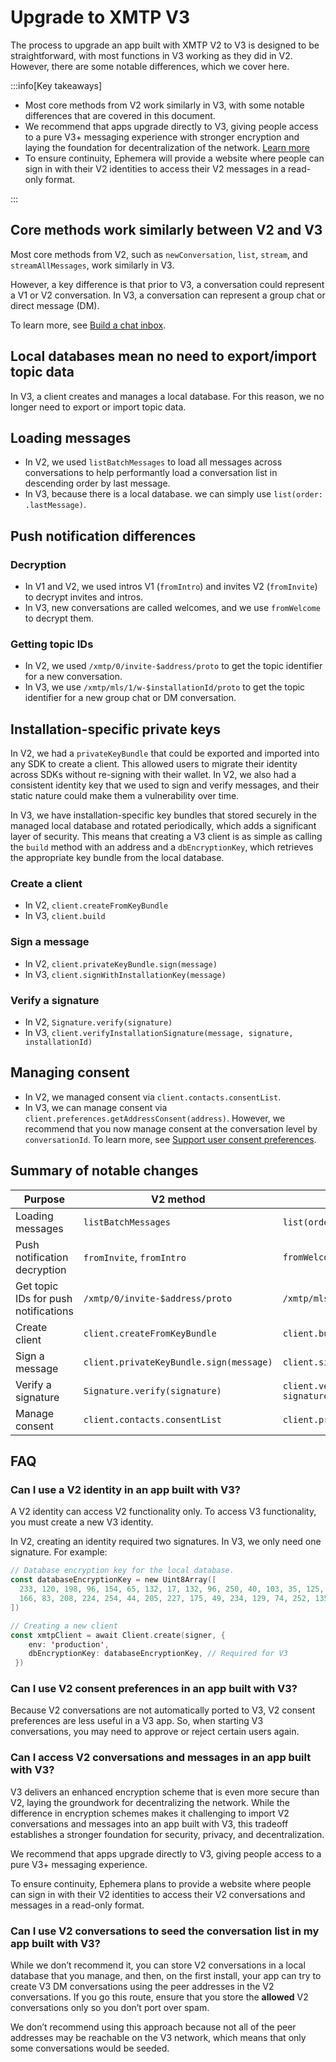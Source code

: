 # Upgrade to XMTP V3

The process to upgrade an app built with XMTP V2 to V3 is designed to be straightforward, with most functions in V3 working as they did in V2. However, there are some notable differences, which we cover here.

:::info[Key takeaways]
- Most core methods from V2 work similarly in V3, with some notable differences that are covered in this document.
- We recommend that apps upgrade directly to V3, giving people access to a pure V3+ messaging experience with stronger encryption and laying the foundation for decentralization of the network. [Learn more](/upgrade-to-v3#faq)
- To ensure continuity, Ephemera will provide a website where people can sign in with their V2 identities to access their V2 messages in a read-only format.

:::

## Core methods work similarly between V2 and V3

Most core methods from V2, such as `newConversation`, `list`, `stream`, and `streamAllMessages`, work similarly in V3. 

However, a key difference is that prior to V3, a conversation could represent a V1 or V2 conversation. In V3, a conversation can represent a group chat or direct message (DM).

To learn more, see [Build a chat inbox](/inboxes/build-inbox).

## Local databases mean no need to export/import topic data

In V3, a client creates and manages a local database. For this reason, we no longer need to export or import topic data.

## Loading messages

- In V2, we used `listBatchMessages` to load all messages across conversations to help performantly load a conversation list in descending order by last message.
- In V3, because there is a local database. we can simply use `list(order: .lastMessage)`.

## Push notification differences

### Decryption

- In V1 and V2, we used intros V1 (`fromIntro`) and invites V2 (`fromInvite`) to decrypt invites and intros.
- In V3, new conversations are called welcomes, and we use `fromWelcome` to decrypt them.

### Getting topic IDs

- In V2, we used `/xmtp/0/invite-$address/proto` to get the topic identifier for a new conversation.
- In V3, we use `/xmtp/mls/1/w-$installationId/proto` to get the topic identifier for a new group chat or DM conversation.

## Installation-specific private keys

In V2, we had a `privateKeyBundle` that could be exported and imported into any SDK to create a client. This allowed users to migrate their identity across SDKs without re-signing with their wallet. In V2, we also had a consistent identity key that we used to sign and verify messages, and their static nature could make them a vulnerability over time.

In V3, we have installation-specific key bundles that stored securely in the managed local database and rotated periodically, which adds a significant layer of security. This means that creating a V3 client is as simple as calling the `build` method with an address and a `dbEncryptionKey`, which retrieves the appropriate key bundle from the local database.

### Create a client

- In V2, `client.createFromKeyBundle`
- In V3, `client.build`

### Sign a message

- In V2, `client.privateKeyBundle.sign(message)`
- In V3, `client.signWithInstallationKey(message)`

### Verify a signature

- In V2, `Signature.verify(signature)`
- In V3, `client.verifyInstallationSignature(message, signature, installationId)`

## Managing consent

- In V2, we managed consent via `client.contacts.consentList`.
- In V3, we can manage consent via `client.preferences.getAddressConsent(address)`. However, we recommend that you now manage consent at the conversation level by `conversationId`. To learn more, see [Support user consent preferences](/inboxes/user-consent/support-user-consent#support-user-consent-preferences-to-provide-spam-free-inboxes).

## Summary of notable changes

| Purpose | V2 method | V3 equivalent |
| --- | --- | --- |
| Loading messages | `listBatchMessages` | `list(order: .lastMessage)` |
| Push notification decryption | `fromInvite`, `fromIntro` | `fromWelcome` |
| Get topic IDs for push notifications | `/xmtp/0/invite-$address/proto` | `/xmtp/mls/1/w-$installationId/proto` |
| Create client | `client.createFromKeyBundle` | `client.build` |
| Sign a message | `client.privateKeyBundle.sign(message)` | `client.signWithInstallationKey(message)` |
| Verify a signature | `Signature.verify(signature)` | `client.verifyInstallationSignature(message, signature, installationId)` |
| Manage consent | `client.contacts.consentList` | `client.preferences.getAddressConsent(address)` |

## FAQ

### Can I use a V2 identity in an app built with V3?

A V2 identity can access V2 functionality only. To access V3 functionality, you must create a new V3 identity.

In V2, creating an identity required two signatures. In V3, we only need one signature. For example:

```kotlin
// Database encryption key for the local database.
const databaseEncryptionKey = new Uint8Array([
  233, 120, 198, 96, 154, 65, 132, 17, 132, 96, 250, 40, 103, 35, 125, 64,
  166, 83, 208, 224, 254, 44, 205, 227, 175, 49, 234, 129, 74, 252, 135, 145,
])

// Creating a new client
const xmtpClient = await Client.create(signer, {
	env: 'production',
	dbEncryptionKey: databaseEncryptionKey, // Required for V3
 })
```

### Can I use V2 consent preferences in an app built with V3?

Because V2 conversations are not automatically ported to V3, V2 consent preferences are less useful in a V3 app. So, when starting V3 conversations, you may need to approve or reject certain users again.

### Can I access V2 conversations and messages in an app built with V3?

V3 delivers an enhanced encryption scheme that is even more secure than V2, laying the groundwork for decentralizing the network. While the difference in encryption schemes makes it challenging to import V2 conversations and messages into an app built with V3, this tradeoff establishes a stronger foundation for security, privacy, and decentralization.

We recommend that apps upgrade directly to V3, giving people access to a pure V3+ messaging experience.

To ensure continuity, Ephemera plans to provide a website where people can sign in with their V2 identities to access their V2 conversations and messages in a read-only format.

### Can I use V2 conversations to seed the conversation list in my app built with V3?

While we don’t recommend it, you can store V2 conversations in a local database that you manage, and then, on the first install, your app can try to create V3 DM conversations using the peer addresses in the V2 conversations. If you go this route, ensure that you store the **allowed** V2 conversations only so you don’t port over spam.

We don’t recommend using this approach because not all of the peer addresses may be reachable on the V3 network, which means that only some conversations would be seeded.
